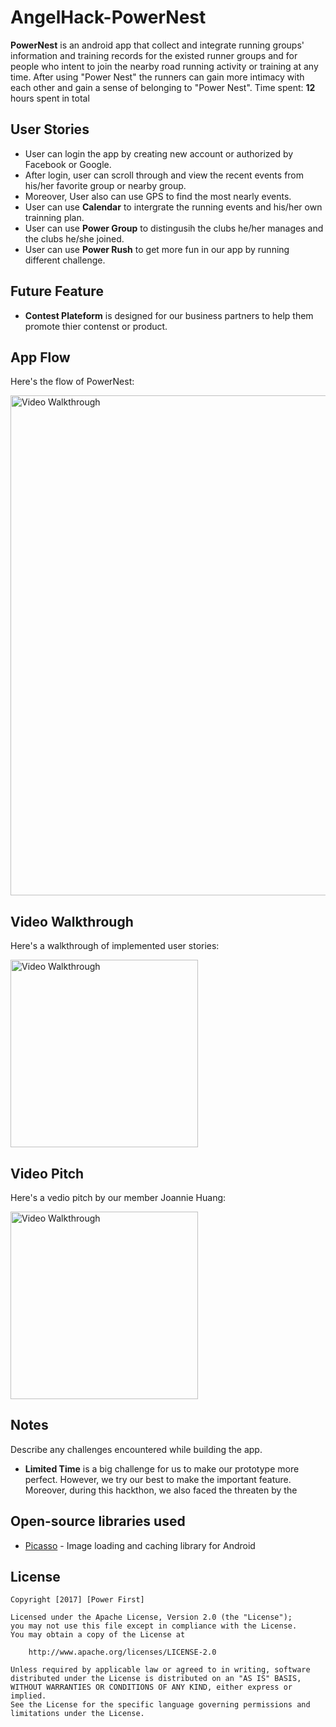# AngelHack-PowerNest


**PowerNest** is an android app that collect and integrate running groups' information and training records for the existed runner groups and for people who intent to join the nearby road running activity or training at any time. After using "Power Nest" the runners can gain more intimacy with each other and gain a sense of belonging to "Power Nest".
Time spent: **12** hours spent in total


## User Stories
* User can login the app by creating new account or authorized by Facebook or Google.
* After login, user can scroll through and view the recent events from his/her favorite group or nearby group.
* Moreover, User also can use GPS to find the most nearly events.
* User can use **Calendar** to intergrate the running events and his/her own trainning plan.
* User can use **Power Group** to distingusih the clubs he/her manages and the clubs he/she joined.
* User can use **Power Rush** to get more fun in our app by running different challenge.

## Future Feature
* **Contest Plateform** is designed for our business partners to help them promote thier contenst or product.

## App Flow 
Here's the flow of PowerNest:

<img src='http://imgur.com/tsQRAOQ.gif' title='Video Walkthrough' width='800' alt='Video Walkthrough' />

## Video Walkthrough

Here's a walkthrough of implemented user stories:

<img src='http://imgur.com/Njg0PEr.gif' title='Video Walkthrough' width='300' alt='Video Walkthrough' />



## Video Pitch

Here's a vedio pitch by our member Joannie Huang:

<img src='http://imgur.com/Njg0PEr.gif' title='Video Walkthrough' width='300' alt='Video Walkthrough' />


## Notes

Describe any challenges encountered while building the app.
* **Limited Time** is a big challenge for us to make our prototype more perfect. However, we try our best to make the important feature. Moreover, during this hackthon, we also faced the threaten by the 


## Open-source libraries used
- [Picasso](http://square.github.io/picasso/) - Image loading and caching library for Android

## License

    Copyright [2017] [Power First]

    Licensed under the Apache License, Version 2.0 (the "License");
    you may not use this file except in compliance with the License.
    You may obtain a copy of the License at

        http://www.apache.org/licenses/LICENSE-2.0

    Unless required by applicable law or agreed to in writing, software
    distributed under the License is distributed on an "AS IS" BASIS,
    WITHOUT WARRANTIES OR CONDITIONS OF ANY KIND, either express or implied.
    See the License for the specific language governing permissions and
    limitations under the License.
